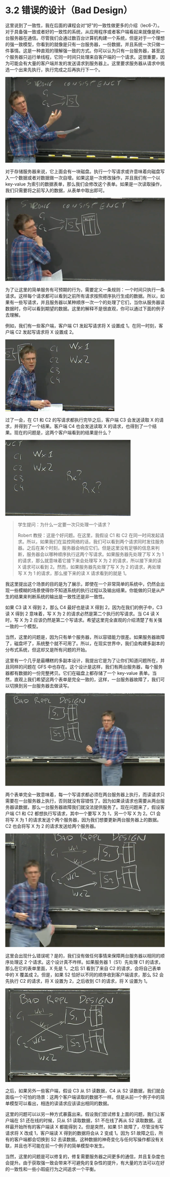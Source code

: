 # 3.2 错误的设计（Bad Design）

这里说到了一致性，我在后面的课程会对“好”的一致性做更多的介绍（lec6-7）。对于具备强一致或者好的一致性的系统，从应用程序或者客户端看起来就像是和一台服务器在通信。尽管我们会通过数百台计算机构建一个系统，但是对于一个理想的强一致模型，你看到的就像是只有一台服务器，一份数据，并且系统一次只做一件事情。这是一种直观的理解强一致的方式。你可以认为只有一台服务器，甚至这个服务器只运行单线程，它同一时间只处理来自客户端的一个请求。这很重要，因为可能会有大量的客户端并发的发送请求到服务器上。这里要求服务器从请求中挑选一个出来先执行，执行完成之后再执行下一个。

![](<../assets/image (224).png>)

对于存储服务器来说，它上面会有一块磁盘。执行一个写请求或许意味着向磁盘写入一个数据或者对数据做一次自增。如果这是一次修改操作，并且我们有一个以 key-value 为索引的数据表单，那么我们会修改这个表单。如果是一次读取操作，我们只需要将之前写入的数据，从表单中取出即可。

![](<../assets/image (225).png>)

为了让这里的简单服务有可预期的行为，需要定义一条规则：一个时间只执行一条请求。这样每个请求都可以看到之前所有请求按照顺序执行生成的数据。所以，如果有一些写请求，并且服务器以某种顺序一次一个的处理了它们，当你从服务器读数据时，你可以看到期望的数据。这里的解释不是很直观，你可以通过下面的例子去理解。

例如，我们有一些客户端，客户端 C1 发起写请求将 X 设置成 1。在同一时刻，客户端 C2 发起写请求将 X 设置成 2。

![](<../assets/image (226).png>)

过了一会，在 C1 和 C2 的写请求都执行完毕之后，客户端 C3 会发送读取 X 的请求，并得到了一个结果。客户端 C4 也会发送读取 X 的请求，也得到了一个结果。现在的问题是，这两个客户端看到的结果是什么？

![](<../assets/image (227).png>)

> 学生提问：为什么一定要一次只处理一个请求？
>
> Robert 教授：这是个好问题。在这里，我假设 C1 和 C2 在同一时间发起请求。所以，如果我们在监控网络的话，我们可以看到两个请求同时发往服务器。之后在某个时刻，服务器会响应它们。但是这里没有足够的信息来判断，服务器会以哪种顺序执行这两个写请求。如果服务器先处理了写 X 为 1 的请求，那么就意味着它接下来会处理写 X 为 2 的请求，所以接下来的读 X 请求可以看到 2。然而，如果服务器先处理了写 X 为 2 的请求，再处理写 X 为 1 的请求，那么接下来的读 X 请求看到的就是 1。

我这里提出这个场景的目的是为了展示，即使在一个非常简单的系统中，仍然会出现一些模糊的场景使得你不知道系统的执行过程以及输出结果。你能做的只是从产生的结果来判断系统的输出是一致性还是非一致性。

如果 C3 读 X 得到 2，那么 C4 最好也是读 X 得到 2，因为在我们的例子中，C3 读 X 得到 2 意味着，写 X 为 2 的请求必然是第二个执行的写请求。当 C4 读 X 时，写 X 为 2 应该仍然是第二个写请求。希望这里完全直观的介绍清楚了有关强一致的一个模型。

当然，这里的问题是，因为只有单个服务器，所以容错能力很差。如果服务器故障了，磁盘坏了，系统整个就不可用了。所以，在现实世界中，我们会构建多副本的分布式系统，但这却又是所有问题的开始。

这里有一个几乎是最糟糕的多副本设计，我提出它是为了让你们知道问题所在，并且同样的问题在 GFS 中也存在。这个设计是这样，我们有两台服务器，每个服务器都有数据的一份完整拷贝。它们在磁盘上都存储了一个 key-value 表单。当然，直观上我们希望这两个表单是完全一致的，这样，一台服务器故障了，我们可以切换到另一台服务器去做读写。

![](<../assets/image (228).png>)

两个表单完全一致意味着，每一个写请求都必须在两台服务器上执行，而读请求只需要在一台服务器上执行，否则就没有容错性了。因为如果读请求也需要从两台服务器读数据，那么一台服务器故障我们就没法提供服务了。现在问题来了，假设客户端 C1 和 C2 都想执行写请求，其中一个要写 X 为 1，另一个写 X 为 2。C1 会将写 X 为 1 的请求发送个两个服务器，因为我们想要更新两台服务器上的数据。C2 也会将写 X 为 2 的请求发送给两个服务器。

![](<../assets/image (229).png>)

这里会出现什么错误呢？是的，我们没有做任何事情来保障两台服务器以相同的顺序处理这 2 个请求。这个设计真不咋样。如果服务器 1（S1）先处理 C1 的请求，那么在它的表单里面，X 先是 1，之后 S1 看到了来自 C2 的请求，会将自己表单中的 X 覆盖成 2。但是，如果 S2 恰好以不同的顺序收到客户端请求，那么 S2 会先执行 C2 的请求，将 X 设置为 2，之后收到 C1 的请求，将 X 设置为 1。

![](<../assets/image (230).png>)

之后，如果另外一些客户端，假设 C3 从 S1 读数据，C4 从 S2 读数据，我们就会面临一个可怕的场景：这两个客户端读取的数据不一样。但是从前一个例子中的简单模型可以看出，相连的读请求应该读出相同的数据。

这里的问题可以以另一种方式暴露出来。假设我们尝试修复上面的问题，我们让客户端在 S1 还在线的时候，只从 S1 读取数据，S1 不在线了再从 S2 读取数据。这样最开始所有的客户端读 X 都能得到 2。但是突然，如果 S1 故障了，尽管没有写请求将 X 改成 1，客户端读 X 得到的数据将会从 2 变成 1。因为 S1 故障之后，所有的客户端都会切换到 S2 去读数据。这种数据的神奇变化与任何写操作都没有关联，并且也不可能在前一个例子的简单模型中发生。

当然，这里的问题是可以修复的，修复需要服务器之间更多的通信，并且复杂度也会提升。由于获取强一致会带来不可避免的复杂性的提升，有大量的方法可以在好的一致性和一些小瑕疵行为之间追求一个平衡。
